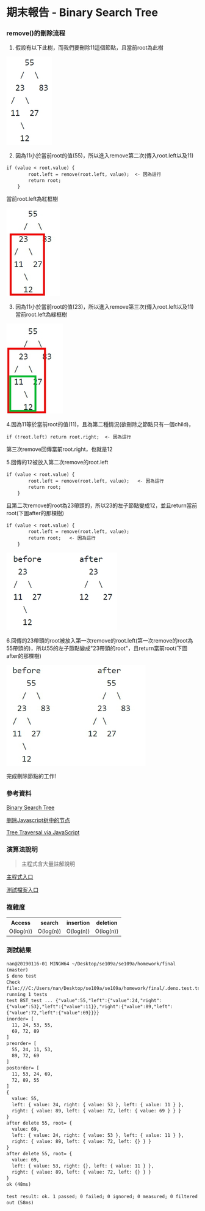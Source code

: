 # 期末報告 - Binary Search Tree

### remove()的刪除流程

1. 假設有以下此樹，而我們要刪除11這個節點，且當前root為此樹

![](https://github.com/ayd0122344/se109a/blob/master/homework/final/img/tree1.jpg)

2. 因為11小於當前root的值(55)，所以進入remove第二次(傳入root.left以及11)

```
if (value < root.value) {
        root.left = remove(root.left, value);  <- 因為這行
        return root;
    }
```

當前root.left為紅框樹

![](https://github.com/ayd0122344/se109a/blob/master/homework/final/img/tree2.jpg)

3. 因為11小於當前root的值(23)，所以進入remove第三次(傳入root.left以及11)
當前root.left為綠框樹

![](https://github.com/ayd0122344/se109a/blob/master/homework/final/img/tree3.jpg)
  
4.因為11等於當前root的值(11)，且為第二種情況(欲刪除之節點只有一個child)，

```
if (!root.left) return root.right;  <- 因為這行
```
第三次remove回傳當前root.right，也就是12

5.回傳的12被放入第二次remove的root.left
```
if (value < root.value) {
        root.left = remove(root.left, value);   <- 因為這行
        return root;
    }
```
且第二次remove的root為23帶頭的，所以23的左子節點變成12，並且return當前root(下圖after的那棵樹)
```
if (value < root.value) {
        root.left = remove(root.left, value);
        return root;   <- 因為這行
    }
```
![](https://github.com/ayd0122344/se109a/blob/master/homework/final/img/tree4.jpg)
  
6.回傳的23帶頭的root被放入第一次remove的root.left(第一次remove的root為55帶頭的)，所以55的左子節點變成"23帶頭的root"，且return當前root(下圖after的那棵樹)

![](https://github.com/ayd0122344/se109a/blob/master/homework/final/img/tree5.jpg)

完成刪除節點的工作!

### 參考資料

[Binary Search Tree](https://github.com/trekhleb/javascript-algorithms/tree/master/src/data-structures/tree/binary-search-tree)

[删除Javascript树中的节点](https://www.codenong.com/Removing-a-node-in-a-Javascript-Tree/)

[Tree Traversal via JavaScript](https://www.digitalocean.com/community/tutorials/js-tree-traversal)

### 演算法說明

> 主程式含大量註解說明

[主程式入口](https://github.com/ayd0122344/se109a/blob/master/homework/final/BST.js)

[測試檔案入口](https://github.com/ayd0122344/se109a/blob/master/homework/final/BST_test.js)

### 複雜度

<table>
  <tr>
    <th>Access</th>
    <th>search</th>
    <th>insertion</th>
    <th>deletion</th>
  </tr>
  <tr>
    <td>O(log(n))</td>
    <td>O(log(n))</td>
    <td>O(log(n))</td>
    <td>O(log(n))</td>
  </tr>

</table>

### 測試結果

```
nan@20190116-01 MINGW64 ~/Desktop/se109a/se109a/homework/final (master)
$ deno test
Check file:///C:/Users/nan/Desktop/se109a/se109a/homework/final/.deno.test.ts
running 1 tests
test BST_test ... {"value":55,"left":{"value":24,"right":{"value":53},"left":{"value":11}},"right":{"value":89,"left":{"value":72,"left":{"value":69}}}}
inorder= [
  11, 24, 53, 55,
  69, 72, 89
]
preorder= [
  55, 24, 11, 53,
  89, 72, 69
]
postorder= [
  11, 53, 24, 69,
  72, 89, 55
]
{
  value: 55,
  left: { value: 24, right: { value: 53 }, left: { value: 11 } },
  right: { value: 89, left: { value: 72, left: { value: 69 } } }
}
after delete 55, root= {
  value: 69,
  left: { value: 24, right: { value: 53 }, left: { value: 11 } },
  right: { value: 89, left: { value: 72, left: {} } }
}
after delete 55, root= {
  value: 69,
  left: { value: 53, right: {}, left: { value: 11 } },
  right: { value: 89, left: { value: 72, left: {} } }
}
ok (48ms)

test result: ok. 1 passed; 0 failed; 0 ignored; 0 measured; 0 filtered out (58ms)
```
